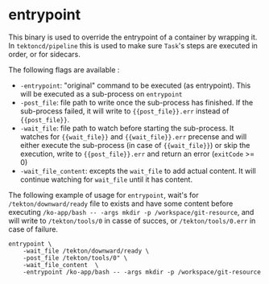# entrypoint

This binary is used to override the entrypoint of a container by
wrapping it. In `tektoncd/pipeline` this is used to make sure `Task`'s
steps are executed in order, or for sidecars.

The following flags are available :
- `-entrypoint`: "original" command to be executed (as
  entrypoint). This will be executed as a sub-process on `entrypoint`
- `-post_file`: file path to write once the sub-process has
  finished. If the sub-process failed, it will write to
  `{{post_file}}.err` instead of `{{post_file}}`.
- `-wait_file`: file path to watch before starting the sub-process. It
  watches for `{{wait_file}}` and `{{wait_file}}.err` precense and
  will either execute the sub-process (in case of `{{wait_file}}`) or
  skip the execution, write to `{{post_file}}.err` and return an error
  (`exitCode` >= 0)
- `-wait_file_content`: excepts the `wait_file` to add actual
  content. It will continue watching for `wait_file` until it has
  content.

The following example of usage for `entrypoint`, wait's for
`/tekton/downward/ready` file to exists and have some content before
executing `/ko-app/bash -- -args mkdir -p /workspace/git-resource`,
and will write to `/tekton/tools/0` in casse of succes, or
`/tekton/tools/0.err` in case of failure.

```
entrypoint \
	-wait_file /tekton/downward/ready \
	-post_file /tekton/tools/0" \
	-wait_file_content  \
	-entrypoint /ko-app/bash -- -args mkdir -p /workspace/git-resource
```
